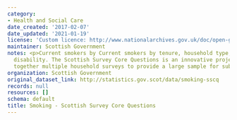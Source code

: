 ```yaml
---
category:
- Health and Social Care
date_created: '2017-02-07'
date_updated: '2021-01-19'
license: 'Custom licence: http://www.nationalarchives.gov.uk/doc/open-government-licence/version/3/'
maintainer: Scottish Government
notes: <p>Current smokers by Current smokers by tenure, household type, age, sex and
  disability. The Scottish Survey Core Questions is an innovative project drawing
  together multiple household surveys to provide a large sample for subnational analysis.</p>
organization: Scottish Government
original_dataset_link: http://statistics.gov.scot/data/smoking-sscq
records: null
resources: []
schema: default
title: Smoking - Scottish Survey Core Questions
---
```

